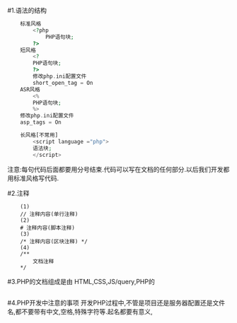 #1.语法的结构 
```PHP
	标准风格 
		<?php
    		PHP语句块;
    	?>
	短风格
 		<?
		PHP语句块;
 		?>
    	修改php.ini配置文件
    	short_open_tag = On
	ASR风格         
		<%
		PHP语句块;
		%>
	修改php.ini配置文件
	asp_tags = On

	长风格[不常用]
		<script language ="php">
		语法块;
		</script> 
```
注意:每句代码后面都要用分号结束.代码可以写在文档的任何部分.以后我们开发都用标准风格写代码.

#2.注释
```
	(1)
	// 注释内容(单行注释)
	(2)
	# 注释内容(脚本注释)
	(3)
	/* 注释内容(区块注释) */
	(4)
	/**
		文档注释
	*/
```
#3.PHP的文档组成是由 HTML,CSS,JS/query,PHP的
```
```

#4.PHP开发中注意的事项
	开发PHP过程中,不管是项目还是服务器配置还是文件名,都不要带有中文,空格,特殊字符等.起名都要有意义,